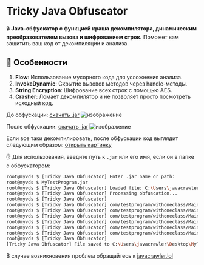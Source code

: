 # Tricky Java Obfuscator

🔒 **Java-обфускатор с функцией краша декомпилятора, динамическим преобразователем вызова и шифрованием строк.** Поможет вам защитить ваш код от декомпиляции и анализа.

## 🌟 Особенности
1. **Flow**: Использование мусорного кода для усложнения анализа.
2. **InvokeDynamic**: Скрытие вызовов методов через handle-методы.
3. **String Encryption**: Шифрование всех строк с помощью AES.
4. **Crasher**: Ломает декомпилятор и не позволяет просто посмотреть исходный код.

До обфускации: [скачать .jar](https://github.com/superjavacrawler/trickyjavaobfuscator/raw/refs/heads/main/examples/Before-Obf-helloworld.jar)
![изображение](https://github.com/user-attachments/assets/0e444940-7998-4bae-925e-663c0c89579c)

После обфускации: [скачать .jar](https://github.com/superjavacrawler/trickyjavaobfuscator/raw/refs/heads/main/examples/After-Obf-helloworld-out.jar)
![изображение](https://github.com/user-attachments/assets/fa2ee4cb-749f-43dd-9197-61e390382547)

Если все таки декомпилировать, после обфускации код выглядит следующим образом: [открыть картинку](https://github.com/superjavacrawler/trickyjavaobfuscator/blob/main/after-obfuscation.png)

✋ Для использования, введите путь к `.jar` или его имя, если он в папке с обфускатором:
```bash
root@myvds $ [Tricky Java Obfuscator] Enter .jar name or path:
root@myvds $ MyTestProgram.jar
root@myvds $ [Tricky Java Obfuscator] Loaded file: C:\Users\javacrawler\Desktop\MyTestProgram.jar
root@myvds $ [Tricky Java Obfuscator] Processing obfuscation...
root@myvds $ [Tricky Java Obfuscator]
root@myvds $ [Tricky Java Obfuscator] com/testprogram/withoneclass/Main | Class loaded!
root@myvds $ [Tricky Java Obfuscator] com/testprogram/withoneclass/Main | Generating handle methods...
root@myvds $ [Tricky Java Obfuscator] com/testprogram/withoneclass/Main | testMethod1 | Applying Flow obfuscation...
root@myvds $ [Tricky Java Obfuscator] com/testprogram/withoneclass/Main | testMethod1 | Applying Invoke Dynamic obfuscation...
root@myvds $ [Tricky Java Obfuscator] com/testprogram/withoneclass/Main | testMethod1 | Applying String Encryption obfuscation...
root@myvds $ [Tricky Java Obfuscator] com/testprogram/withoneclass/Main | testMethod1 | Done!
root@myvds $ [Tricky Java Obfuscator]
[Tricky Java Obfuscator] File saved to C:\Users\javacrawler\Desktop\MyTestProgram.jar
```

В случае возникновения проблем обращайтесь к [javacrawler.lol](https://javacrawler.lol/)

